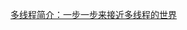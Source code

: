 [多线程简介：一步一步来接近多线程的世界](https://raw.githubusercontent.com/xitu/gold-miner/master/TODO1/gentle-introduction-multithreading.md ':include')